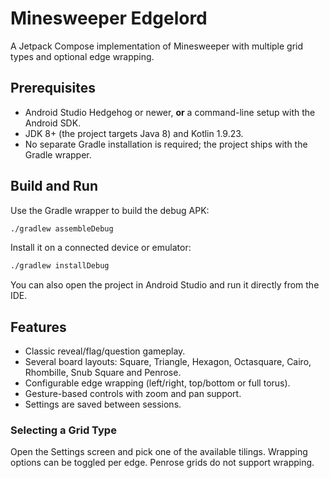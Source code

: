 # Minesweeper Edgelord

A Jetpack Compose implementation of Minesweeper with multiple grid types and optional edge wrapping.

## Prerequisites

- Android Studio Hedgehog or newer, **or** a command-line setup with the Android SDK.
- JDK 8+ (the project targets Java 8) and Kotlin 1.9.23.
- No separate Gradle installation is required; the project ships with the Gradle wrapper.

## Build and Run

Use the Gradle wrapper to build the debug APK:

```bash
./gradlew assembleDebug
```

Install it on a connected device or emulator:

```bash
./gradlew installDebug
```

You can also open the project in Android Studio and run it directly from the IDE.

## Features

- Classic reveal/flag/question gameplay.
- Several board layouts: Square, Triangle, Hexagon, Octasquare, Cairo, Rhombille, Snub Square and Penrose.
- Configurable edge wrapping (left/right, top/bottom or full torus).
- Gesture-based controls with zoom and pan support.
- Settings are saved between sessions.

### Selecting a Grid Type

Open the Settings screen and pick one of the available tilings. Wrapping options can be toggled per edge. Penrose grids do not support wrapping.
